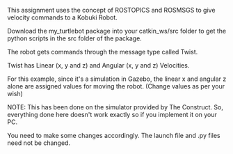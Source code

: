 This assignment uses the concept of ROSTOPICS and ROSMSGS to give velocity commands to a Kobuki Robot. 

Download the my_turtlebot package into your catkin_ws/src folder to get the python scripts in the src folder of the package.

The robot gets commands through the message type called Twist. 

Twist has Linear (x, y and z) and Angular (x, y and z) Velocities. 

For this example, since it's a simulation in Gazebo, the linear x and angular z alone are assigned values for moving the robot. (Change values as per your wish)

NOTE: This has been done on the simulator provided by The Construct. So, everything done here doesn't work exactly so if you implement it on your PC. 

You need to make some changes accordingly. The launch file and .py files need not be changed. 
